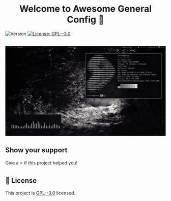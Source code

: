 <h1 align="center">Welcome to Awesome General Config 👋</h1>
<p>
  <img alt="Version" src="https://img.shields.io/badge/version-testing-blue.svg?cacheSeconds=2592000" />
  <a href="https://www.gnu.org/licenses/gpl-3.0.en.html" target="_blank">
    <img alt="License: GPL--3.0" src="https://img.shields.io/badge/License-GPL--3.0-yellow.svg" />
  </a>
</p>

<br />
<div align="center">
  <a href="https://github.com/charlesmenez/awesome">
    <img src="screenshot.png">
  </a>
</div>


## Show your support

Give a ⭐️ if this project helped you!

## 📝 License

This project is [GPL--3.0](https://www.gnu.org/licenses/gpl-3.0.en.html) licensed.


